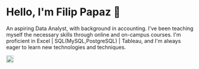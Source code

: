 # Hello, I'm Filip Papaz 👋

An aspiring Data Analyst, with background in accounting.
I've been teaching myself the necessary skills through online and on-campus courses. I'm proficient in Excel | SQL(MySQL,PostgreSQL) | Tableau, and I'm always eager to learn new technologies and techniques.




<img src="https://user-images.githubusercontent.com/119366006/218660157-c898a681-db13-401b-b920-b2888193b4dc.png" width="20" height="20" />


<!--
**PapazF/PapazF** is a ✨ _special_ ✨ repository because its `README.md` (this file) appears on your GitHub profile.

Here are some ideas to get you started:

- 🔭 I’m currently working on ...
- 🌱 I’m currently learning ...
- 👯 I’m looking to collaborate on ...
- 🤔 I’m looking for help with ...
- 💬 Ask me about ...
- 📫 How to reach me: ...
- 😄 Pronouns: ...
- ⚡ Fun fact: ...

If you're looking for a [Type of Data Analyst You Want to Be, such as Junior Data Analyst or Data Scientist], please don't hesitate to get in touch! I'm eager to connect with others in the field and explore opportunities to build my career in data analysis.
-->
